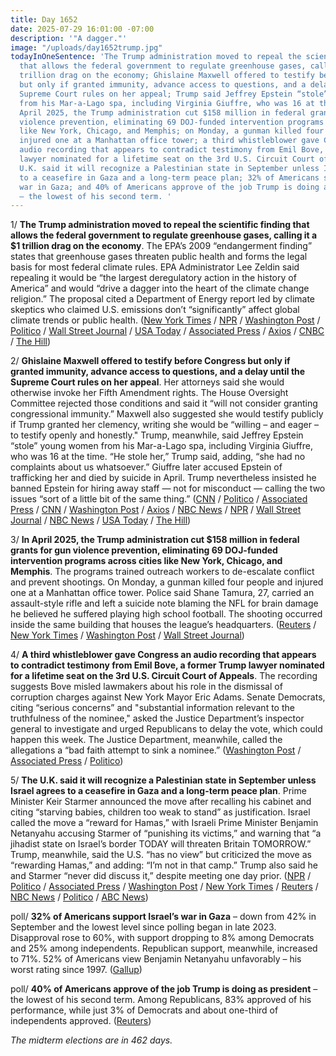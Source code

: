 ```yaml
---
title: Day 1652
date: 2025-07-29 16:01:00 -07:00
description: '"A dagger."'
image: "/uploads/day1652trump.jpg"
todayInOneSentence: 'The Trump administration moved to repeal the scientific finding
  that allows the federal government to regulate greenhouse gases, calling it a $1
  trillion drag on the economy; Ghislaine Maxwell offered to testify before Congress
  but only if granted immunity, advance access to questions, and a delay until the
  Supreme Court rules on her appeal; Trump said Jeffrey Epstein “stole” young women
  from his Mar-a-Lago spa, including Virginia Giuffre, who was 16 at the time, in
  April 2025, the Trump administration cut $158 million in federal grants for gun
  violence prevention, eliminating 69 DOJ-funded intervention programs across cities
  like New York, Chicago, and Memphis; on Monday, a gunman killed four people and
  injured one at a Manhattan office tower; a third whistleblower gave Congress an
  audio recording that appears to contradict testimony from Emil Bove, a former Trump
  lawyer nominated for a lifetime seat on the 3rd U.S. Circuit Court of Appeals; the
  U.K. said it will recognize a Palestinian state in September unless Israel agrees
  to a ceasefire in Gaza and a long-term peace plan; 32% of Americans support Israel’s
  war in Gaza; and 40% of Americans approve of the job Trump is doing as president
  – the lowest of his second term. '
---
```


1/ **The Trump administration moved to repeal the scientific finding that allows the federal government to regulate greenhouse gases, calling it a $1 trillion drag on the economy**. The EPA’s 2009 “endangerment finding” states that greenhouse gases threaten public health and forms the legal basis for most federal climate rules. EPA Administrator Lee Zeldin said repealing it would be “the largest deregulatory action in the history of America” and would “drive a dagger into the heart of the climate change religion.” The proposal cited a Department of Energy report led by climate skeptics who claimed U.S. emissions don’t “significantly” affect global climate trends or public health. ([New York Times](https://www.nytimes.com/2025/07/29/climate/epa-endangerment-finding-repeal-proposal.html) / [NPR](https://www.npr.org/2025/07/29/nx-s1-5482966/trump-climate-change-epa) / [Washington Post](https://www.washingtonpost.com/climate-environment/2025/07/29/epa-endangerment-finding-clean-air-act/) / [Politico](https://www.politico.com/news/2025/07/29/epa-to-revoke-2009-finding-that-climate-pollution-endangers-humans-00476166) / [Wall Street Journal](https://www.wsj.com/science/environment/epa-trump-climate-change-greenhouse-gases-691ad431) / [USA Today](https://www.usatoday.com/story/news/politics/2025/07/29/epa-repeal-climate-tailpipe-emissions-rule/85424000007/) / [Associated Press](https://apnews.com/article/trump-climate-epa-endangerment-zeldin-5cba0871c880e23d044ef40a398c57b2) / [Axios](https://www.axios.com/2025/07/29/epa-cancel-climate-regulations-trump) / [CNBC](https://www.cnbc.com/2025/07/29/epa-seeks-to-repeal-finding-that-carbon-dioxide-emissions-threaten-public-health.html) / [The Hill](https://thehill.com/policy/energy-environment/5425226-epa-climate-endangerment-finding-zeldin/))

2/ **Ghislaine Maxwell offered to testify before Congress but only if granted immunity, advance access to questions, and a delay until the Supreme Court rules on her appeal**. Her attorneys said she would otherwise invoke her Fifth Amendment rights. The House Oversight Committee rejected those conditions and said it “will not consider granting congressional immunity.” Maxwell also suggested she would testify publicly if Trump granted her clemency, writing she would be “willing – and eager – to testify openly and honestly." Trump, meanwhile, said Jeffrey Epstein “stole” young women from his Mar-a-Lago spa, including Virginia Giuffre, who was 16 at the time. “He stole her,” Trump said, adding, “she had no complaints about us whatsoever.” Giuffre later accused Epstein of trafficking her and died by suicide in April. Trump nevertheless insisted he banned Epstein for hiring away staff — not for misconduct — calling the two issues “sort of a little bit of the same thing.” ([CNN](https://www.cnn.com/2025/07/29/politics/maxwell-conditions-congressional-testimony) / [Politico](https://www.politico.com/news/2025/07/29/trump-epstein-stole-spa-00481961) / [Associated Press](https://apnews.com/article/jeffrey-epstein-congress-ghislaine-maxwell-justice-department-3ca45e130deb5f2eee8deff36d99734f) / [CNN](https://www.cnn.com/2025/07/29/politics/epstein-trump-falling-out-analysis) / [Washington Post](https://www.washingtonpost.com/national-security/2025/07/29/ghislaine-maxwell-wants-immunity-questions-advance-testify-congress/) / [Axios](https://www.axios.com/2025/07/29/ghislaine-maxwell-epstein-immunity-testimony) / [NBC News](https://www.nbcnews.com/politics/politics-news/trump-says-jeffrey-epstein-stole-virginia-giuffre-worked-mar-lago-spa-rcna221810) / [NPR](https://www.npr.org/2025/07/29/nx-s1-5484136/trump-jeffrey-epstein-mar-a-lago-ghislaine-maxwell) / [Wall Street Journal](https://www.wsj.com/politics/policy/epstein-ghislaine-maxwell-congress-testimony-response-c6a89bbb) / [NBC News](https://www.nbcnews.com/politics/congress/house-oversight-committee-rejects-ghislaine-maxwells-request-immunity-rcna221773) / [USA Today](https://www.usatoday.com/story/news/politics/2025/07/28/trump-epstein-rift-stole-workers-mar-a-lago/85410686007/) / [The Hill](https://thehill.com/homenews/administration/5426114-trump-says-epstein-stole-young-women-workers-from-mar-a-lago-spa/))

3/ **In April 2025, the Trump administration cut $158 million in federal grants for gun violence prevention, eliminating 69 DOJ-funded intervention programs across cities like New York, Chicago, and Memphis**. The programs trained outreach workers to de-escalate conflict and prevent shootings. On Monday, a gunman killed four people and injured one at a Manhattan office tower. Police said Shane Tamura, 27, carried an assault-style rifle and left a suicide note blaming the NFL for brain damage he believed he suffered playing high school football. The shooting occurred inside the same building that houses the league’s headquarters. ([Reuters](https://www.reuters.com/legal/government/trump-administration-slashed-federal-funding-gun-violence-prevention-2025-07-29/) / [New York Times](https://www.nytimes.com/live/2025/07/29/nyregion/nyc-shooting-manhattan) / [Washington Post](https://www.washingtonpost.com/nation/2025/07/29/shane-tamura-nyc-manhattan-shooting-suspect-nfl-cte/) / [Wall Street Journal](https://www.wsj.com/us-news/nyc-midtown-shooting-nypd-investigation-shane-tamura-3b8f5393))

4/ **A third whistleblower gave Congress an audio recording that appears to contradict testimony from Emil Bove, a former Trump lawyer nominated for a lifetime seat on the 3rd U.S. Circuit Court of Appeals**. The recording suggests Bove misled lawmakers about his role in the dismissal of corruption charges against New York Mayor Eric Adams. Senate Democrats, citing “serious concerns” and "substantial information relevant to the truthfulness of the nominee," asked the Justice Department’s inspector general to investigate and urged Republicans to delay the vote, which could happen this week. The Justice Department, meanwhile, called the allegations a “bad faith attempt to sink a nominee.” ([Washington Post](https://www.washingtonpost.com/national-security/2025/07/28/emil-bove-nomination-judge-mislead/) / [Associated Press](https://apnews.com/article/emil-bove-confirmation-whistleblowers-trump-republicans-democrats-71f92822cb2e8d57387748c2451fa724) / [Politico](https://www.politico.com/live-updates/2025/07/29/congress/emil-bove-doj-inspector-general-00481131))

5/ **The U.K. said it will recognize a Palestinian state in September unless Israel agrees to a ceasefire in Gaza and a long-term peace plan**. Prime Minister Keir Starmer announced the move after recalling his cabinet and citing “starving babies, children too weak to stand” as justification. Israel called the move a “reward for Hamas,” with Israeli Prime Minister Benjamin Netanyahu accusing Starmer of “punishing its victims,” and warning that “a jihadist state on Israel’s border TODAY will threaten Britain TOMORROW.” Trump, meanwhile, said the U.S. “has no view” but criticized the move as “rewarding Hamas,” and adding: “I’m not in that camp.” Trump also said he and Starmer “never did discuss it,” despite meeting one day prior. ([NPR](https://www.npr.org/2025/07/29/nx-s1-5484001/uk-palestinian-state-israel-hamas-gaza) / [Politico](https://www.politico.eu/article/uk-recognize-palestine-israel-keir-starmer-david-lammy-un-hamas-humanitarian/) / [Associated Press](https://apnews.com/article/starmer-recognize-palestinian-state-israel-peace-a08e929a9459e9160992f84dc73b6638) / [Washington Post](https://www.washingtonpost.com/world/2025/07/29/keir-starmer-israel-gaza-palestinian/) / [New York Times](https://www.nytimes.com/2025/07/29/world/europe/uk-palestine-state-starmer-gaza-israel.html) / [Reuters](https://www.reuters.com/world/europe/trump-says-he-did-not-discuss-uk-plan-recognize-palestinian-state-with-starmer-2025-07-29/) / [NBC News](https://www.nbcnews.com/world/united-kingdom/uk-palestine-state-israel-ceasefire-gaza-unga-keir-starmer-rcna221756) / [Politico](https://www.politico.com/news/2025/07/29/trump-palestine-statehood-00482126) / [ABC News](https://abcnews.go.com/International/netanyahu-annexing-territories-gaza-hamas-agree-ceasefire-sources/story?id=124168151))

poll/ **32% of Americans support Israel’s war in Gaza** – down from 42% in September and the lowest level since polling began in late 2023. Disapproval rose to 60%, with support dropping to 8% among Democrats and 25% among independents. Republican support, meanwhile, increased to 71%. 52% of Americans view Benjamin Netanyahu unfavorably – his worst rating since 1997. ([Gallup](https://news.gallup.com/poll/692948/u.s.-back-israel-military-action-gaza-new-low.aspx))

poll/ **40% of Americans approve of the job Trump is doing as president** – the lowest of his second term. Among Republicans, 83% approved of his performance, while just 3% of Democrats and about one-third of independents approved. ([Reuters](https://www.reuters.com/world/us/trump-approval-rating-sinks-40-lowest-his-term-reutersipsos-poll-finds-2025-07-29/))

*The midterm elections are in 462 days.*